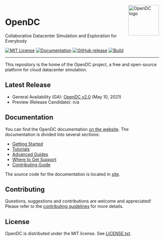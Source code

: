 <a href="https://opendc.org/">
    <img src="https://opendc.org/img/logo.png" alt="OpenDC logo" title="OpenDC" align="right" height="100" />
</a>

# OpenDC

Collaborative Datacenter Simulation and Exploration for Everybody

[![MIT License](https://img.shields.io/badge/License-MIT-green.svg)](/LICENSE.txt)
[![Documentation](https://img.shields.io/badge/docs-master-green.svg)](https://opendc.org)
[![GitHub release](https://img.shields.io/github/release/atlarge-research/opendc)](https://github.com/atlarge-research/opendc/releases)
[![Build](https://github.com/atlarge-research/opendc/actions/workflows/build.yml/badge.svg)](https://github.com/atlarge-research/opendc/actions/workflows/build.yml)

-----

This repository is the home of the OpenDC project, a free and open-source platform for cloud datacenter simulation.

## Latest Release

- General Availability (GA): [OpenDC v2.0](https://github.com/atlarge-research/opendc/releases/tag/v2.0) (May 10, 2021)
- Preview (Release Candidate): n/a

## Documentation

You can find the OpenDC documentation [on the website](https://atlarge-research.github.io/opendc/).
The documentation is divided into several sections:

* [Getting Started](https://atlarge-research.github.io/opendc/docs/category/getting-started/)
* [Tutorials](https://atlarge-research.github.io/opendc/docs/category/tutorials/)
* [Advanced Guides](https://atlarge-research.github.io/opendc/docs/category/advanced-guides/)
* [Where to Get Support](https://atlarge-research.github.io/opendc/community/support/)
* [Contributing Guide](https://atlarge-research.github.io/opendc/community/contributing/)

The source code for the documentation is located in [site](site).

## Contributing

Questions, suggestions and contributions are welcome and appreciated!
Please refer to the [contributing guidelines](CONTRIBUTING.md) for more details.

## License

OpenDC is distributed under the MIT license. See [LICENSE.txt](/LICENSE.txt).
